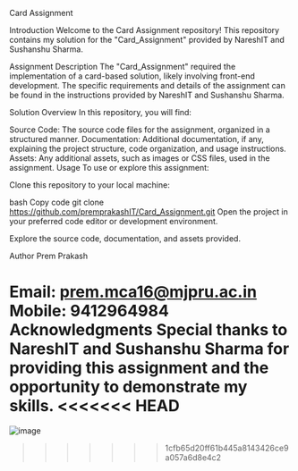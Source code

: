 Card Assignment

Introduction
Welcome to the Card Assignment repository! This repository contains my solution for the "Card_Assignment" provided by NareshIT and Sushanshu Sharma.

Assignment Description
The "Card_Assignment" required the implementation of a card-based solution, likely involving front-end development. The specific requirements and details of the assignment can be found in the instructions provided by NareshIT and Sushanshu Sharma.

Solution Overview
In this repository, you will find:

Source Code: The source code files for the assignment, organized in a structured manner.
Documentation: Additional documentation, if any, explaining the project structure, code organization, and usage instructions.
Assets: Any additional assets, such as images or CSS files, used in the assignment.
Usage
To use or explore this assignment:

Clone this repository to your local machine:

bash
Copy code
git clone https://github.com/premprakashIT/Card_Assignment.git
Open the project in your preferred code editor or development environment.

Explore the source code, documentation, and assets provided.

Author
Prem Prakash

Email: prem.mca16@mjpru.ac.in
Mobile: 9412964984
Acknowledgments
Special thanks to NareshIT and Sushanshu Sharma for providing this assignment and the opportunity to demonstrate my skills.
<<<<<<< HEAD
=======
![image](https://github.com/premprakashIT/Card_Assignment/assets/123723114/af841dd2-fdd0-46fb-a135-8b33e13aaa28)


>>>>>>> 1cfb65d20ff61b445a8143426ce9a057a6d8e4c2
